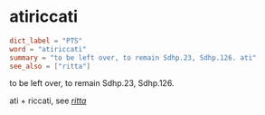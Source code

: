 # atiriccati

``` toml
dict_label = "PTS"
word = "atiriccati"
summary = "to be left over, to remain Sdhp.23, Sdhp.126. ati"
see_also = ["ritta"]
```

to be left over, to remain Sdhp.23, Sdhp.126.

ati \+ riccati, see *[ritta](ritta.md)*

